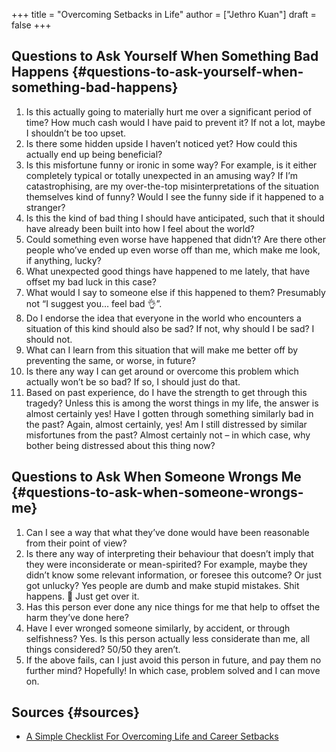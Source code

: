 +++
title = "Overcoming Setbacks in Life"
author = ["Jethro Kuan"]
draft = false
+++

## Questions to Ask Yourself When Something Bad Happens {#questions-to-ask-yourself-when-something-bad-happens}

1.  Is this actually going to materially hurt me over a significant period of
    time? How much cash would I have paid to prevent it? If not a lot, maybe I
    shouldn’t be too upset.
2.  Is there some hidden upside I haven’t noticed yet? How could this actually
    end up being beneficial?
3.  Is this misfortune funny or ironic in some way? For example, is it either
    completely typical or totally unexpected in an amusing way? If I’m
    catastrophising, are my over-the-top misinterpretations of the situation
    themselves kind of funny? Would I see the funny side if it happened to a
    stranger?
4.  Is this the kind of bad thing I should have anticipated, such that it should
    have already been built into how I feel about the world?
5.  Could something even worse have happened that didn’t? Are there other people
    who’ve ended up even worse off than me, which make me look, if anything,
    lucky?
6.  What unexpected good things have happened to me lately, that have offset my
    bad luck in this case?
7.  What would I say to someone else if this happened to them? Presumably not “I
    suggest you… feel bad 👌”.
8.  Do I endorse the idea that everyone in the world who encounters a situation
    of this kind should also be sad? If not, why should I be sad? I should not.
9.  What can I learn from this situation that will make me better off by
    preventing the same, or worse, in future?
10. Is there any way I can get around or overcome this problem which actually
    won’t be so bad? If so, I should just do that.
11. Based on past experience, do I have the strength to get through this
    tragedy? Unless this is among the worst things in my life, the answer is
    almost certainly yes! Have I gotten through something similarly bad in the
    past? Again, almost certainly, yes! Am I still distressed by similar
    misfortunes from the past? Almost certainly not – in which case, why bother
    being distressed about this thing now?


## Questions to Ask When Someone Wrongs Me {#questions-to-ask-when-someone-wrongs-me}

1.  Can I see a way that what they’ve done would have been reasonable from their point of view?
2.  Is there any way of interpreting their behaviour that doesn’t imply that they
    were inconsiderate or mean-spirited? For example, maybe they didn’t know some
    relevant information, or foresee this outcome? Or just got unlucky? Yes
    people are dumb and make stupid mistakes. Shit happens. 🤷 Just get over it.
3.  Has this person ever done any nice things for me that help to offset the harm they’ve done here?
4.  Have I ever wronged someone similarly, by accident, or through selfishness?
    Yes. Is this person actually less considerate than me, all things considered?
    50/50 they aren’t.
5.  If the above fails, can I just avoid this person in future, and pay them no
    further mind? Hopefully! In which case, problem solved and I can move on.


## Sources {#sources}

-   [A Simple Checklist For Overcoming Life and Career Setbacks](https://80000hours.org/2018/12/dealing-with-setbacks/)